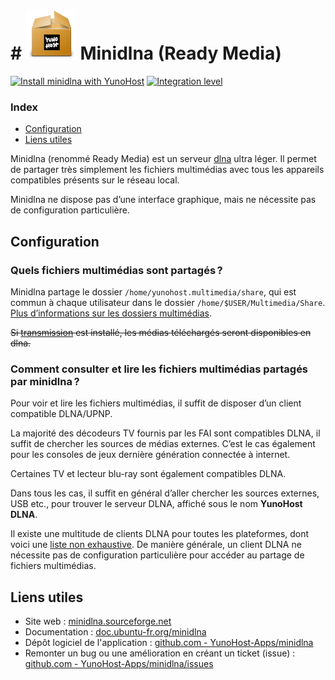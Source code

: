 # # <img src="/images/yunohost_package.png" height="80px" alt="Package"> Minidlna (Ready Media)

[![Install minidlna with YunoHost](https://install-app.yunohost.org/install-with-yunohost.png)](https://install-app.yunohost.org/?app=minidlna) [![Integration level](https://dash.yunohost.org/integration/minidlna.svg)](https://dash.yunohost.org/appci/app/minidlna)

### Index

- [Configuration](#configuration)
- [Liens utiles](#liens-utiles)

Minidlna (renommé Ready Media) est un serveur [dlna](https://fr.wikipedia.org/wiki/Digital_Living_Network_Alliance) ultra léger.
Il permet de partager très simplement les fichiers multimédias avec tous les appareils compatibles présents sur le réseau local.

Minidlna ne dispose pas d’une interface graphique, mais ne nécessite pas de configuration particulière.

## Configuration

### Quels fichiers multimédias sont partagés ?
Minidlna partage le dossier `/home/yunohost.multimedia/share`, qui est commun à chaque utilisateur dans le dossier `/home/$USER/Multimedia/Share`.
[Plus d’informations sur les dossiers multimédias](https://github.com/maniackcrudelis/yunohost.multimedia).

~~Si [transmission](https://github.com/Kloadut/transmission_ynh) est installé, les médias téléchargés seront disponibles en dlna.~~

### Comment consulter et lire les fichiers multimédias partagés par minidlna ?
Pour voir et lire les fichiers multimédias, il suffit de disposer d’un client compatible DLNA/UPNP.

La majorité des décodeurs TV fournis par les FAI sont compatibles DLNA, il suffit de chercher les sources de médias externes.
C’est le cas également pour les consoles de jeux dernière génération connectée à internet.

Certaines TV et lecteur blu-ray sont également compatibles DLNA.

Dans tous les cas, il suffit en général d’aller chercher les sources externes, USB etc., pour trouver le serveur DLNA, affiché sous le nom **YunoHost DLNA**.

Il existe une multitude de clients DLNA pour toutes les plateformes, dont voici une [liste non exhaustive](https://en.wikipedia.org/wiki/List_of_UPnP_AV_media_servers_and_clients#UPnP_AV_clients).
De manière générale, un client DLNA ne nécessite pas de configuration particulière pour accéder au partage de fichiers multimédias.

## Liens utiles

 + Site web : [minidlna.sourceforge.net](http://minidlna.sourceforge.net/)
 + Documentation : [doc.ubuntu-fr.org/minidlna](https://doc.ubuntu-fr.org/minidlna)
 + Dépôt logiciel de l'application : [github.com - YunoHost-Apps/minidlna](https://github.com/YunoHost-Apps/minidlna_ynh)
 + Remonter un bug ou une amélioration en créant un ticket (issue) : [github.com - YunoHost-Apps/minidlna/issues](https://github.com/YunoHost-Apps/minidlna_ynh/issues)
